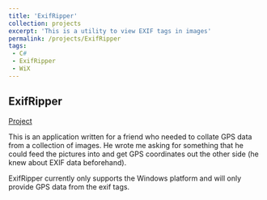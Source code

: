 ```yaml
---
title: 'ExifRipper'
collection: projects
excerpt: 'This is a utility to view EXIF tags in images'
permalink: /projects/ExifRipper
tags:
 - C#
 - ExifRipper
 - WiX
---
```


## ExifRipper
[Project](https://github.com/huffSamuel/ExifRipper)

This is an application written for a friend who needed
to collate GPS data from a collection of images. He wrote me
asking for something that he could feed the pictures
into and get GPS coordinates out the other side (he knew about EXIF 
data beforehand).

ExifRipper currently only supports the Windows platform and will only
provide GPS data from the exif tags.
